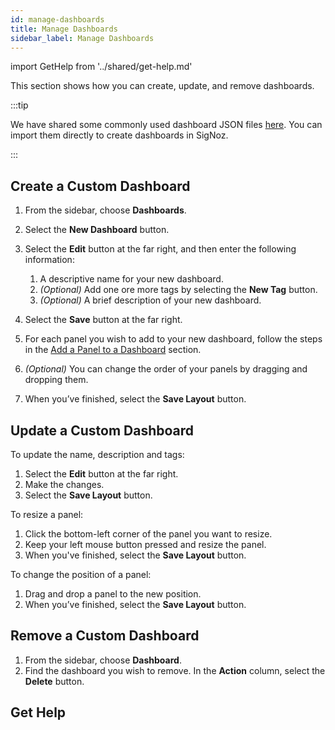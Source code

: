 ```yaml
---
id: manage-dashboards
title: Manage Dashboards
sidebar_label: Manage Dashboards
---
```


import GetHelp from '../shared/get-help.md'

This section shows how you can create, update, and remove dashboards.

:::tip

We have shared some commonly used dashboard JSON files [here](https://github.com/SigNoz/dashboards). You can import them directly to create dashboards in SigNoz.

:::

## Create a Custom Dashboard

1. From the sidebar, choose **Dashboards**.
2. Select the **New Dashboard** button.
3. Select the **Edit** button at the far right, and then enter the following information:
    1. A descriptive name for your new dashboard.
    2. *(Optional)* Add one ore more tags by selecting the **New Tag** button.
    3. *(Optional)* A brief description of your new dashboard.

4. Select the **Save** button at the far right.

5. For each panel you wish to add to your new dashboard, follow the steps in the [Add a Panel to a Dashboard](/docs/userguide/manage-panels#add-a-panel-to-a-dashboard) section.

6. *(Optional)* You can change the order of your panels by dragging and dropping them.

7. When you’ve finished, select the **Save Layout** button.


## Update a Custom Dashboard

To update the name, description and tags:

1. Select the **Edit** button at the far right.
2. Make the changes.
3. Select the **Save Layout** button.

To resize a panel:

1. Click the bottom-left corner of the panel you want to resize.
2. Keep your left mouse button pressed and resize the panel.
3. When you've finished, select the **Save Layout** button.

To change the position of a panel:

1. Drag and drop a panel to the new position.
2. When you’ve finished, select the **Save Layout** button.


## Remove a Custom Dashboard

1. From the sidebar, choose **Dashboard**.
2. Find the dashboard you wish to remove. In the **Action** column, select the **Delete** button.

## Get Help

<GetHelp />